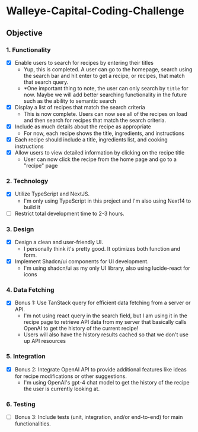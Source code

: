 # Walleye-Capital-Coding-Challenge

## Objective

### 1. Functionality

- [x] Enable users to search for recipes by entering their titles
  - Yup, this is completed. A user can go to the homepage, search using the search bar and hit enter to get a recipe, or recipes, that match that search query.
  - \*One important thing to note, the user can only search by `title` for now. Maybe we will add better searching functionality in the future such as the ability to semantic search
- [x] Display a list of recipes that match the search criteria
  - This is now complete. Users can now see all of the recipes on load and then search for recipes that match the search criteria.
- [x] Include as much details about the recipe as appropriate
  - For now, each recipe shows the title, ingredients, and instructions
- [x] Each recipe should include a title, ingredients list, and cooking instructions
- [x] Allow users to view detailed information by clicking on the recipe title
  - User can now click the recipe from the home page and go to a "recipe" page

### 2. Technology

- [x] Utilize TypeScript and NextJS.
  - I'm only using TypeScript in this project and I'm also using Next14 to build it
- [ ] Restrict total development time to 2-3 hours.

### 3. Design

- [x] Design a clean and user-friendly UI.
  - I personally think it's pretty good. It optimizes both function and form.
- [x] Implement Shadcn/ui components for UI development.
  - I'm using shadcn/ui as my only UI library, also using lucide-react for icons

### 4. Data Fetching

- [x] Bonus 1: Use TanStack query for efficient data fetching from a server or API.
  - I'm not using react query in the search field, but I am using it in the recipe page to retrieve API data from my server that basically calls OpenAI to get the history of the current recipe!
  - Users will also have the history results cached so that we don't use up API resources

### 5. Integration

- [x] Bonus 2: Integrate OpenAI API to provide additional features like ideas for recipe modifications or other suggestions.
  - I'm using OpenAI's gpt-4 chat model to get the history of the recipe the user is currently looking at.

### 6. Testing

- [ ] Bonus 3: Include tests (unit, integration, and/or end-to-end) for main functionalities.
